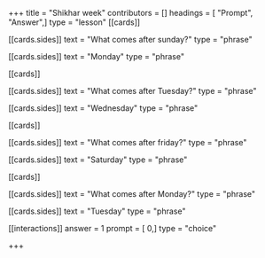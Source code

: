 +++
title = "Shikhar week"
contributors = []
headings = [ "Prompt", "Answer",]
type = "lesson"
[[cards]]

[[cards.sides]]
text = "What comes after sunday?"
type = "phrase"

[[cards.sides]]
text = "Monday"
type = "phrase"

[[cards]]

[[cards.sides]]
text = "What comes after Tuesday?"
type = "phrase"

[[cards.sides]]
text = "Wednesday"
type = "phrase"

[[cards]]

[[cards.sides]]
text = "What comes after friday?"
type = "phrase"

[[cards.sides]]
text = "Saturday"
type = "phrase"

[[cards]]

[[cards.sides]]
text = "What comes after Monday?"
type = "phrase"

[[cards.sides]]
text = "Tuesday"
type = "phrase"

[[interactions]]
answer = 1
prompt = [ 0,]
type = "choice"

+++
